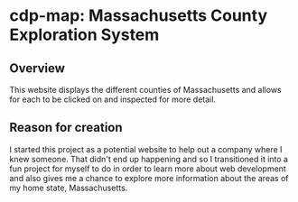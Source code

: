 # cdp-map: Massachusetts County Exploration System

## Overview

This website displays the different counties of Massachusetts and allows for each to be clicked on and inspected for more detail.

## Reason for creation

I started this project as a potential website to help out a company where I knew someone. That didn't end up happening and so I transitioned it into a fun project for myself to do in order to learn more about web development and also gives me a chance to explore more information about the areas of my home state, Massachusetts.

